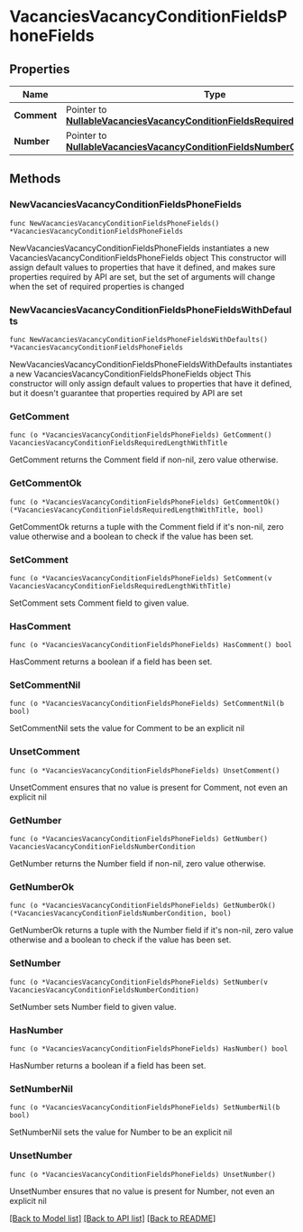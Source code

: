 # VacanciesVacancyConditionFieldsPhoneFields

## Properties

Name | Type | Description | Notes
------------ | ------------- | ------------- | -------------
**Comment** | Pointer to [**NullableVacanciesVacancyConditionFieldsRequiredLengthWithTitle**](VacanciesVacancyConditionFieldsRequiredLengthWithTitle.md) |  | [optional] 
**Number** | Pointer to [**NullableVacanciesVacancyConditionFieldsNumberCondition**](VacanciesVacancyConditionFieldsNumberCondition.md) |  | [optional] 

## Methods

### NewVacanciesVacancyConditionFieldsPhoneFields

`func NewVacanciesVacancyConditionFieldsPhoneFields() *VacanciesVacancyConditionFieldsPhoneFields`

NewVacanciesVacancyConditionFieldsPhoneFields instantiates a new VacanciesVacancyConditionFieldsPhoneFields object
This constructor will assign default values to properties that have it defined,
and makes sure properties required by API are set, but the set of arguments
will change when the set of required properties is changed

### NewVacanciesVacancyConditionFieldsPhoneFieldsWithDefaults

`func NewVacanciesVacancyConditionFieldsPhoneFieldsWithDefaults() *VacanciesVacancyConditionFieldsPhoneFields`

NewVacanciesVacancyConditionFieldsPhoneFieldsWithDefaults instantiates a new VacanciesVacancyConditionFieldsPhoneFields object
This constructor will only assign default values to properties that have it defined,
but it doesn't guarantee that properties required by API are set

### GetComment

`func (o *VacanciesVacancyConditionFieldsPhoneFields) GetComment() VacanciesVacancyConditionFieldsRequiredLengthWithTitle`

GetComment returns the Comment field if non-nil, zero value otherwise.

### GetCommentOk

`func (o *VacanciesVacancyConditionFieldsPhoneFields) GetCommentOk() (*VacanciesVacancyConditionFieldsRequiredLengthWithTitle, bool)`

GetCommentOk returns a tuple with the Comment field if it's non-nil, zero value otherwise
and a boolean to check if the value has been set.

### SetComment

`func (o *VacanciesVacancyConditionFieldsPhoneFields) SetComment(v VacanciesVacancyConditionFieldsRequiredLengthWithTitle)`

SetComment sets Comment field to given value.

### HasComment

`func (o *VacanciesVacancyConditionFieldsPhoneFields) HasComment() bool`

HasComment returns a boolean if a field has been set.

### SetCommentNil

`func (o *VacanciesVacancyConditionFieldsPhoneFields) SetCommentNil(b bool)`

 SetCommentNil sets the value for Comment to be an explicit nil

### UnsetComment
`func (o *VacanciesVacancyConditionFieldsPhoneFields) UnsetComment()`

UnsetComment ensures that no value is present for Comment, not even an explicit nil
### GetNumber

`func (o *VacanciesVacancyConditionFieldsPhoneFields) GetNumber() VacanciesVacancyConditionFieldsNumberCondition`

GetNumber returns the Number field if non-nil, zero value otherwise.

### GetNumberOk

`func (o *VacanciesVacancyConditionFieldsPhoneFields) GetNumberOk() (*VacanciesVacancyConditionFieldsNumberCondition, bool)`

GetNumberOk returns a tuple with the Number field if it's non-nil, zero value otherwise
and a boolean to check if the value has been set.

### SetNumber

`func (o *VacanciesVacancyConditionFieldsPhoneFields) SetNumber(v VacanciesVacancyConditionFieldsNumberCondition)`

SetNumber sets Number field to given value.

### HasNumber

`func (o *VacanciesVacancyConditionFieldsPhoneFields) HasNumber() bool`

HasNumber returns a boolean if a field has been set.

### SetNumberNil

`func (o *VacanciesVacancyConditionFieldsPhoneFields) SetNumberNil(b bool)`

 SetNumberNil sets the value for Number to be an explicit nil

### UnsetNumber
`func (o *VacanciesVacancyConditionFieldsPhoneFields) UnsetNumber()`

UnsetNumber ensures that no value is present for Number, not even an explicit nil

[[Back to Model list]](../README.md#documentation-for-models) [[Back to API list]](../README.md#documentation-for-api-endpoints) [[Back to README]](../README.md)


